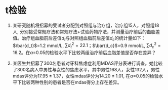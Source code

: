 # t检验

1. 某研究随机将招募的受试者分配到对照组与治疗组，治疗组15人，对照组18人, 分别接受常规疗法和常规疗法+试验药物疗法，并测量治疗前后的血脂差值。治疗组血脂前后差值$d_t$与对照组血脂前后差值$d_c$的统计量如下：$\bar{d_t}$=1.2 mmol/L, $\sum{d_t^2}=22.1$；$\bar{d_c}$=0.9 mmol/L, $\sum{d_c^2}=16.2$。在$\alpha=$0.05的检验水平下比较两组治疗前后血脂差值是否存在差异？

2. 某医生共招募了300名患者对牙科焦虑症利用MDAS评分表进行调查。她比较了300名病人中男性与女性的焦虑水平，其中男性168人，女性132人，男性mdas评分为$17.95\pm1.37$，女性mdas评分为$14.20\pm1.01$, 在$\alpha=$0.05的检验水平下比较两种性别的患者是否在mdas得分上存在差异。
